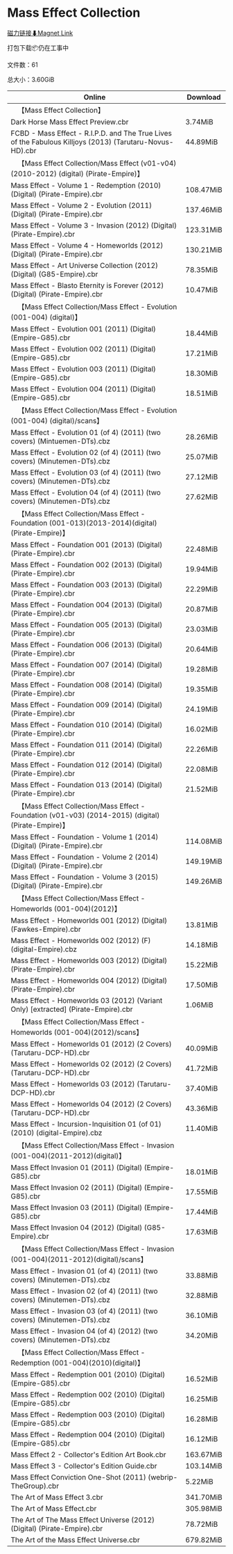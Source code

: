 # Mass Effect Collection

[磁力链接⬇Magnet Link](magnet:?xt=urn:btih:7ec4feb18a88f069392005022bf52ee79191bea7&dn=Mass%20Effect%20Collection)

打包下载📦仍在工事中

文件数：61

总大小：3.60GiB

Online | Download
--- | ---
&emsp;【Mass Effect Collection】 | 
Dark Horse Mass Effect Preview.cbr | 3.74MiB
FCBD - Mass Effect - R.I.P.D. and The True Lives of the Fabulous Killjoys (2013) (Tarutaru-Novus-HD).cbr | 44.89MiB
&emsp;【Mass Effect Collection/Mass Effect (v01-v04) (2010-2012) (digital) (Pirate-Empire)】 | 
Mass Effect - Volume 1 - Redemption (2010) (Digital) (Pirate-Empire).cbr | 108.47MiB
Mass Effect - Volume 2 - Evolution (2011) (Digital) (Pirate-Empire).cbr | 137.46MiB
Mass Effect - Volume 3 - Invasion (2012) (Digital) (Pirate-Empire).cbr | 123.31MiB
Mass Effect - Volume 4 - Homeworlds (2012) (Digital) (Pirate-Empire).cbr | 130.21MiB
Mass Effect - Art Universe Collection (2012) (Digital) (G85-Empire).cbr | 78.35MiB
Mass Effect - Blasto Eternity is Forever (2012) (Digital) (Pirate-Empire).cbr | 10.47MiB
&emsp;【Mass Effect Collection/Mass Effect - Evolution (001-004) (digital)】 | 
Mass Effect - Evolution 001 (2011) (Digital) (Empire-G85).cbr | 18.44MiB
Mass Effect - Evolution 002 (2011) (Digital) (Empire-G85).cbr | 17.21MiB
Mass Effect - Evolution 003 (2011) (Digital) (Empire-G85).cbr | 18.30MiB
Mass Effect - Evolution 004 (2011) (Digital) (Empire-G85).cbr | 18.51MiB
&emsp;【Mass Effect Collection/Mass Effect - Evolution (001-004) (digital)/scans】 | 
Mass Effect - Evolution 01 (of 4) (2011) (two covers) (Mintuemen-DTs).cbz | 28.26MiB
Mass Effect - Evolution 02 (of 4) (2011) (two covers) (Minutemen-DTs).cbz | 25.07MiB
Mass Effect - Evolution 03 (of 4) (2011) (two covers) (Minutemen-DTs).cbz | 27.12MiB
Mass Effect - Evolution 04 (of 4) (2011) (two covers) (Minutemen-DTs).cbz | 27.62MiB
&emsp;【Mass Effect Collection/Mass Effect - Foundation (001-013)(2013-2014)(digital)(Pirate-Empire)】 | 
Mass Effect - Foundation 001 (2013) (Digital) (Pirate-Empire).cbr | 22.48MiB
Mass Effect - Foundation 002 (2013) (Digital) (Pirate-Empire).cbr | 19.94MiB
Mass Effect - Foundation 003 (2013) (Digital) (Pirate-Empire).cbr | 22.29MiB
Mass Effect - Foundation 004 (2013) (Digital) (Pirate-Empire).cbr | 20.87MiB
Mass Effect - Foundation 005 (2013) (Digital) (Pirate-Empire).cbr | 23.03MiB
Mass Effect - Foundation 006 (2013) (Digital) (Pirate-Empire).cbr | 20.64MiB
Mass Effect - Foundation 007 (2014) (Digital) (Pirate-Empire).cbr | 19.28MiB
Mass Effect - Foundation 008 (2014) (Digital) (Pirate-Empire).cbr | 19.35MiB
Mass Effect - Foundation 009 (2014) (Digital) (Pirate-Empire).cbr | 24.19MiB
Mass Effect - Foundation 010 (2014) (Digital) (Pirate-Empire).cbr | 16.02MiB
Mass Effect - Foundation 011 (2014) (Digital) (Pirate-Empire).cbr | 22.26MiB
Mass Effect - Foundation 012 (2014) (Digital) (Pirate-Empire).cbr | 22.08MiB
Mass Effect - Foundation 013 (2014) (Digital) (Pirate-Empire).cbr | 21.52MiB
&emsp;【Mass Effect Collection/Mass Effect - Foundation (v01-v03) (2014-2015) (digital) (Pirate-Empire)】 | 
Mass Effect - Foundation - Volume 1 (2014) (Digital) (Pirate-Empire).cbr | 114.08MiB
Mass Effect - Foundation - Volume 2 (2014) (Digital) (Pirate-Empire).cbr | 149.19MiB
Mass Effect - Foundation - Volume 3 (2015) (Digital) (Pirate-Empire).cbr | 149.26MiB
&emsp;【Mass Effect Collection/Mass Effect - Homeworlds (001-004)(2012)】 | 
Mass Effect - Homeworlds 001 (2012) (Digital) (Fawkes-Empire).cbr | 13.81MiB
Mass Effect - Homeworlds 002 (2012) (F) (digital-Empire).cbz | 14.18MiB
Mass Effect - Homeworlds 003 (2012) (Digital) (Pirate-Empire).cbr | 15.22MiB
Mass Effect - Homeworlds 004 (2012) (Digital) (Pirate-Empire).cbr | 17.50MiB
Mass Effect - Homeworlds 03 (2012) (Variant Only) \[extracted\] (Pirate-Empire).cbr | 1.06MiB
&emsp;【Mass Effect Collection/Mass Effect - Homeworlds (001-004)(2012)/scans】 | 
Mass Effect - Homeworlds 01 (2012) (2 Covers) (Tarutaru-DCP-HD).cbr | 40.09MiB
Mass Effect - Homeworlds 02 (2012) (2 Covers) (Tarutaru-DCP-HD).cbr | 41.72MiB
Mass Effect - Homeworlds 03 (2012) (Tarutaru-DCP-HD).cbr | 37.40MiB
Mass Effect - Homeworlds 04 (2012) (2 Covers) (Tarutaru-DCP-HD).cbr | 43.36MiB
Mass Effect - Incursion-Inquisition 01 (of 01) (2010) (digital-Empire).cbz | 11.40MiB
&emsp;【Mass Effect Collection/Mass Effect - Invasion (001-004)(2011-2012)(digital)】 | 
Mass Effect Invasion 01 (2011) (Digital) (Empire-G85).cbr | 18.01MiB
Mass Effect Invasion 02 (2011) (Digital) (Empire-G85).cbr | 17.55MiB
Mass Effect Invasion 03 (2011) (Digital) (Empire-G85).cbr | 17.44MiB
Mass Effect Invasion 04 (2012) (Digital) (G85-Empire).cbr | 17.63MiB
&emsp;【Mass Effect Collection/Mass Effect - Invasion (001-004)(2011-2012)(digital)/scans】 | 
Mass Effect - Invasion 01 (of 4) (2011) (two covers) (Minutemen-DTs).cbz | 33.88MiB
Mass Effect - Invasion 02 (of 4) (2011) (two covers) (Minutemen-DTs).cbz | 32.88MiB
Mass Effect - Invasion 03 (of 4) (2011) (two covers) (Minutemen-DTs).cbz | 36.10MiB
Mass Effect - Invasion 04 (of 4) (2012) (two covers) (Minutemen-DTs).cbz | 34.20MiB
&emsp;【Mass Effect Collection/Mass Effect - Redemption (001-004)(2010)(digital)】 | 
Mass Effect - Redemption 001 (2010) (Digital) (Empire-G85).cbr | 16.52MiB
Mass Effect - Redemption 002 (2010) (Digital) (Empire-G85).cbr | 16.25MiB
Mass Effect - Redemption 003 (2010) (Digital) (Empire-G85).cbr | 16.28MiB
Mass Effect - Redemption 004 (2010) (Digital) (Empire-G85).cbr | 16.12MiB
Mass Effect 2 - Collector's Edition Art Book.cbr | 163.67MiB
Mass Effect 3 - Collector's Edition Guide.cbr | 103.14MiB
Mass Effect Conviction One-Shot (2011) (webrip-TheGroup).cbr | 5.22MiB
The Art of Mass Effect 3.cbr | 341.70MiB
The Art of Mass Effect.cbr | 305.98MiB
The Art of The Mass Effect Universe (2012) (Digital) (Pirate-Empire).cbr | 78.72MiB
The Art of the Mass Effect Universe.cbr | 679.82MiB